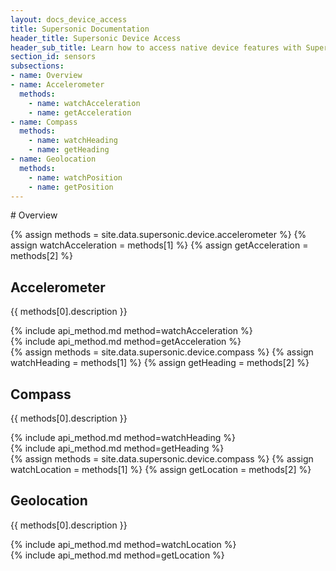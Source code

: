 ```yaml
---
layout: docs_device_access
title: Supersonic Documentation
header_title: Supersonic Device Access
header_sub_title: Learn how to access native device features with Supersonic.
section_id: sensors
subsections:
- name: Overview
- name: Accelerometer
  methods:
    - name: watchAcceleration
    - name: getAcceleration
- name: Compass
  methods:
    - name: watchHeading
    - name: getHeading
- name: Geolocation
  methods:
    - name: watchPosition
    - name: getPosition
---
```


<section class="docs-section" id="overview">
# Overview
</section>

<section class="docs-section" id="accelerometer">

{% assign methods = site.data.supersonic.device.accelerometer %}
{% assign watchAcceleration = methods[1] %}
{% assign getAcceleration = methods[2] %}

# Accelerometer
{{ methods[0].description }}

<section class="docs-section" id="accelerometer-watchAcceleration">
  {% include api_method.md method=watchAcceleration %}
</section>

<section class="docs-section" id="accelerometer-getAcceleration">
  {% include api_method.md method=getAcceleration %}
</section>

</section>

<section class="docs-section" id="compass">
{% assign methods = site.data.supersonic.device.compass %}
{% assign watchHeading = methods[1] %}
{% assign getHeading = methods[2] %}

# Compass
{{ methods[0].description }}

<section class="docs-section" id="compass-watchHeading">
  {% include api_method.md method=watchHeading %}
</section>

<section class="docs-section" id="compass-getHeading">
  {% include api_method.md method=getHeading %}
</section>

</section>

<section class="docs-section" id="geolocation">
{% assign methods = site.data.supersonic.device.compass %}
{% assign watchLocation = methods[1] %}
{% assign getLocation = methods[2] %}

# Geolocation
{{ methods[0].description }}

<section class="docs-section" id="geolocation-watchLocation">
  {% include api_method.md method=watchLocation %}
</section>

<section class="docs-section" id="geolocation-getLocation">
  {% include api_method.md method=getLocation %}
</section>

</section>
